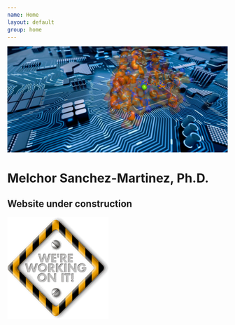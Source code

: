 ```yaml
---
name: Home
layout: default
group: home
---
```


<img src="/static/img/compnagbig2.png" class="img-fluid max-width: 100%; height: 100%; padding: 0px;
margin: 0px;"/>

<h1 class="text-center">Melchor Sanchez-Martinez, Ph.D.</h1>

<h2 class="text-center">Website under construction</h2>

<img src="/static/img/giphy.gif" class="img-fluid center-block max-width: 100%; height: auto"/>

